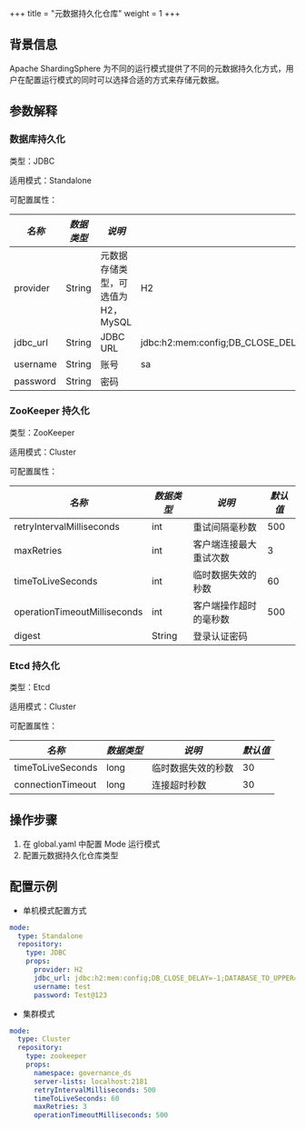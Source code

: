 +++
title = "元数据持久化仓库"
weight = 1
+++

## 背景信息

Apache ShardingSphere 为不同的运行模式提供了不同的元数据持久化方式，用户在配置运行模式的同时可以选择合适的方式来存储元数据。

## 参数解释

### 数据库持久化

类型：JDBC

适用模式：Standalone

可配置属性：

| *名称*     | *数据类型* | *说明*                  | *默认值*                                                                   |
|----------|--------|-----------------------|-------------------------------------------------------------------------|
| provider | String | 元数据存储类型，可选值为 H2，MySQL | H2                                                                      |
| jdbc_url | String | JDBC URL              | jdbc:h2:mem:config;DB_CLOSE_DELAY=-1;DATABASE_TO_UPPER=false;MODE=MYSQL |
| username | String | 账号                    | sa                                                                      |
| password | String | 密码                    |                                                                         |


### ZooKeeper 持久化

类型：ZooKeeper

适用模式：Cluster

可配置属性：

| *名称*                         | *数据类型* | *说明*        | *默认值* |
|------------------------------|--------|-------------|-------|
| retryIntervalMilliseconds    | int    | 重试间隔毫秒数     | 500   |
| maxRetries                   | int    | 客户端连接最大重试次数 | 3     |
| timeToLiveSeconds            | int    | 临时数据失效的秒数   | 60    |
| operationTimeoutMilliseconds | int    | 客户端操作超时的毫秒数 | 500   |
| digest                       | String | 登录认证密码      |       |

### Etcd 持久化

类型：Etcd

适用模式：Cluster

可配置属性：

| *名称*              | *数据类型* | *说明*      | *默认值* |
|-------------------|--------|-----------|-------|
| timeToLiveSeconds | long   | 临时数据失效的秒数 | 30    |
| connectionTimeout | long   | 连接超时秒数    | 30    |

## 操作步骤

1. 在 global.yaml 中配置 Mode 运行模式
1. 配置元数据持久化仓库类型

## 配置示例

- 单机模式配置方式

```yaml
mode:
  type: Standalone
  repository:
    type: JDBC
    props:
      provider: H2
      jdbc_url: jdbc:h2:mem:config;DB_CLOSE_DELAY=-1;DATABASE_TO_UPPER=false;MODE=MYSQL
      username: test
      password: Test@123
```

- 集群模式

```yaml
mode:
  type: Cluster
  repository:
    type: zookeeper
    props:
      namespace: governance_ds
      server-lists: localhost:2181
      retryIntervalMilliseconds: 500
      timeToLiveSeconds: 60
      maxRetries: 3
      operationTimeoutMilliseconds: 500
```
